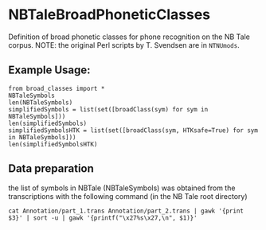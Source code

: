 # NBTaleBroadPhoneticClasses
Definition of broad phonetic classes for phone recognition on the NB Tale corpus. NOTE: the original Perl scripts by T. Svendsen are in `NTNUmods`.

## Example Usage:
```
from broad_classes import *
NBTaleSymbols
len(NBTaleSymbols)
simplifiedSymbols = list(set([broadClass(sym) for sym in NBTaleSymbols]))
len(simplifiedSymbols)
simplifiedSymbolsHTK = list(set([broadClass(sym, HTKsafe=True) for sym in NBTaleSymbols]))
len(simplifiedSymbolsHTK)
```

## Data preparation
the list of symbols in NBTale (NBTaleSymbols) was obtained from the transcriptions with the following command (in the NB Tale root directory)
```
cat Annotation/part_1.trans Annotation/part_2.trans | gawk '{print $3}' | sort -u | gawk '{printf("\x27%s\x27,\n", $1)}'
```

